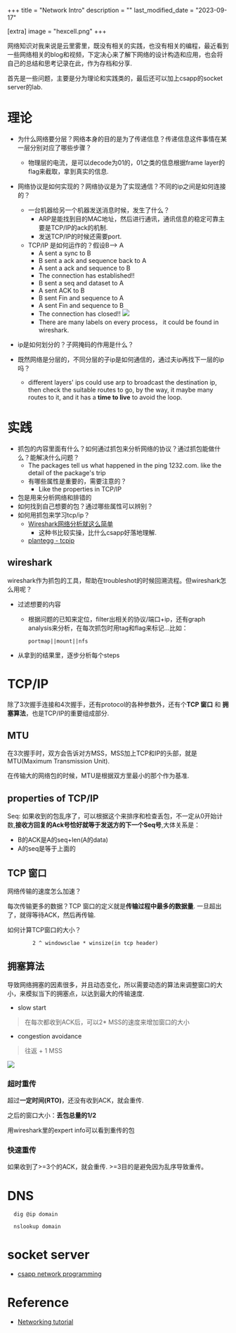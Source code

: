 +++
title = "Network Intro"
description = ""
last_modified_date = "2023-09-17"

[extra]
image = "hexcell.png"
+++

网络知识对我来说是云里雾里，既没有相关的实践，也没有相关的编程，最近看到一些网络相关的blog和视频，下定决心来了解下网络的设计构造和应用，也会将自己的总结和思考记录在此，作为存档和分享.

首先是一些问题，主要是分为理论和实践类的，最后还可以加上csapp的socket server的lab.

# 理论
- 为什么网络要分层？网络本身的目的是为了传递信息？传递信息这件事情在某一层分别对应了哪些步骤？
  - 物理层的电流，是可以decode为01的，01之类的信息根据frame layer的flag来截取，拿到真实的信息.
- 网络协议是如何实现的？网络协议是为了实现通信？不同的ip之间是如何连接的？
  - 一台机器给另一个机器发送消息时候，发生了什么？
    - ARP是能找到目的MAC地址，然后进行通讯，通讯信息的稳定可靠主要是TCP/IP的ack的机制.
    - 发送TCP/IP的时候还需要port.
  - TCP/IP 是如何运作的？假设B--> A
    - A sent a sync to B
    - B sent a ack and sequence back to A
    - A sent a ack and sequence to B
    - The connection has established!!
    - B sent a seq and dataset to A
    - A sent ACK to B
    - B sent Fin and sequence to A
    - A sent Fin and sequence to B
    - The connection has closed!!
    ![](https://i.imgur.com/fGX0bY2.png)
    - There are many labels on every process， it could be found in wireshark.

- ip是如何划分的？子网掩码的作用是什么？
- 既然网络是分层的，不同分层的子ip是如何通信的，通过夫ip再找下一层的ip吗？
  - different layers' ips could use arp to broadcast the destination ip, then check the suitable routes to go, by the way, it maybe many routes to it, and it has a **time to live** to avoid the loop.
  
# 实践
- 抓包的内容里面有什么？如何通过抓包来分析网络的协议？通过抓包能做什么？能解决什么问题？
  - The packages tell us what happened in the ping 1232.com. like the detail of the package's trip
  - 有哪些属性是重要的，需要注意的？
    - Like the properties in TCP/IP
- 包是用来分析网络和排错的
- 如何找到自己想要的包？通过哪些属性可以辨别？
- 如何用抓包来学习tcp/ip？
  - [Wireshark网络分析就这么简单](https://book.douban.com/subject/26268767/)
    - 这种书比较实操，比什么csapp好落地理解.
  - [plantegg - tcpip](https://plantegg.github.io/2017/06/02/%E5%B0%B1%E6%98%AF%E8%A6%81%E4%BD%A0%E6%87%82TCP--%E8%BF%9E%E6%8E%A5%E5%92%8C%E6%8F%A1%E6%89%8B/)


## wireshark

wireshark作为抓包的工具，帮助在troubleshot的时候回溯流程。但wireshark怎么用呢？

- 过滤想要的内容
  - 根据问题的已知来定位，filter出相关的协议/端口+ip，还有graph analysis来分析，在每次抓包时用tag和flag来标记...比如：
  
        portmap||mount||nfs 

- 从拿到的结果里，逐步分析每个steps

# TCP/IP

除了3次握手连接和4次握手，还有protocol的各种参数外，还有个**TCP 窗口** 和 **拥塞算法**，也是TCP/IP的重要组成部分.

## MTU

在3次握手时，双方会告诉对方MSS，MSS加上TCP和IP的头部，就是MTU(Maximum Transmission Unit). 

在传输大的网络包的时候，MTU是根据双方里最小的那个作为基准.

## properties of TCP/IP

Seq: 如果收到的包乱序了，可以根据这个来排序和检查丢包，不一定从0开始计数,**接收方回复的Ack号恰好就等于发送方的下一个Seq号**,大体关系是：
  - B的ACK是A的seq+len(A的data)
  - A的seq是等于上面的

## TCP 窗口

网络传输的速度怎么加速？

每次传输更多的数据？TCP 窗口的定义就是**传输过程中最多的数据量**. 一旦超出了，就得等待ACK，然后再传输.

如何计算TCP窗口的大小？


            2 ^ windowsclae * winsize(in tcp header)

## 拥塞算法

导致网络拥塞的因素很多，并且动态变化，所以需要动态的算法来调整窗口的大小，来模拟当下的拥塞点，以达到最大的传输速度.

- slow start

> 在每次都收到ACK后，可以2* MSS的速度来增加窗口的大小

- congestion avoidance

> 往返 + 1 MSS

![](https://i.imgur.com/opOso2M.png)
### 超时重传

超过**一定时间(RTO)**，还没有收到ACK，就会重传.

之后的窗口大小：**丢包总量的1/2**

用wireshark里的expert info可以看到重传的包

### 快速重传

如果收到了>=3个的ACK，就会重传. >=3目的是避免因为乱序导致重传。



# DNS

      dig @ip domain 

      nslookup domain 


# socket server
- [csapp network programming](https://www.youtube.com/watch?v=OynSMXfNtiM&list=PL22J-I2Pi-Gf0s1CGDVtt4vuvlyjLxfem&index=21)

# Reference
- [Networking tutorial](https://www.youtube.com/playlist?list=PLowKtXNTBypH19whXTVoG3oKSuOcw_XeW)